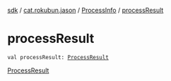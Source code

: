 [sdk](../../index.md) / [cat.rokubun.jason](../index.md) / [ProcessInfo](index.md) / [processResult](./process-result.md)

# processResult

`val processResult: `[`ProcessResult`](../-process-result/index.md)

[ProcessResult](../-process-result/index.md)


